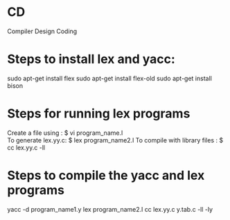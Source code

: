 # CD
Compiler Design Coding

# Steps to install lex and yacc:
sudo apt-get install flex
sudo apt-get install flex-old
sudo apt-get install bison

# Steps for running lex programs
Create a file using : $ vi program_name.l  
To generate lex.yy.c: $ lex program_name2.l
To compile with library files : $ cc lex.yy.c -ll 

# Steps to compile the yacc and lex programs
yacc -d program_name1.y
lex program_name2.l
cc lex.yy.c y.tab.c -ll -ly
